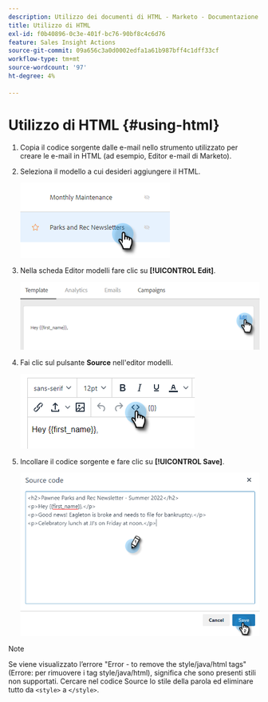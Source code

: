 ```yaml
---
description: Utilizzo dei documenti di HTML - Marketo - Documentazione del prodotto
title: Utilizzo di HTML
exl-id: f0b40896-0c3e-401f-bc76-90bf8c4c6d76
feature: Sales Insight Actions
source-git-commit: 09a656c3a0d0002edfa1a61b987bff4c1dff33cf
workflow-type: tm+mt
source-wordcount: '97'
ht-degree: 4%

---
```


# Utilizzo di HTML {#using-html}

1. Copia il codice sorgente dalle e-mail nello strumento utilizzato per creare le e-mail in HTML (ad esempio, Editor e-mail di Marketo).

1. Seleziona il modello a cui desideri aggiungere il HTML.

   ![](assets/using-html-1.png)

1. Nella scheda Editor modelli fare clic su **[!UICONTROL Edit]**.

   ![](assets/using-html-2.png)

1. Fai clic sul pulsante **Source** nell&#39;editor modelli.

   ![](assets/using-html-3.png)

1. Incollare il codice sorgente e fare clic su **[!UICONTROL Save]**.

   ![](assets/using-html-4.png)

>[!NOTE]
>
>Se viene visualizzato l’errore &quot;Error - to remove the style/java/html tags&quot; (Errore: per rimuovere i tag style/java/html), significa che sono presenti stili non supportati. Cercare nel codice Source lo stile della parola ed eliminare tutto da `<style>` a `</style>`.
